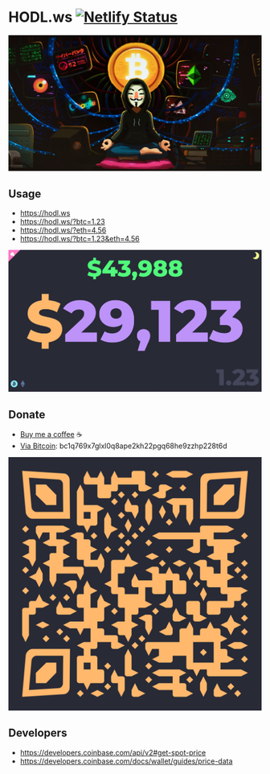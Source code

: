 # HODL.ws [![Netlify Status](https://api.netlify.com/api/v1/badges/743f81e5-00ae-42a5-a60e-95ca5c82e080/deploy-status)](https://app.netlify.com/sites/hodl-ws/deploys)

![HODL.WS](og.jpg?raw=true "HODL.WS")

## Usage
- https://hodl.ws
- https://hodl.ws/?btc=1.23
- https://hodl.ws/?eth=4.56
- https://hodl.ws/?btc=1.23&eth=4.56

![HODL.WS](screenshot.png?raw=true "HODL.WS")

## Donate 
- [Buy me a coffee](https://www.buymeacoffee.com/vanja) ☕
- [Via Bitcoin](https://blockchair.com/bitcoin/address/bc1q769x7glxl0q8ape2kh22pgq68he9zzhp228t6d): bc1q769x7glxl0q8ape2kh22pgq68he9zzhp228t6d

![DONATE BTC](donate-btc.png?raw=true "DONATE BTC")

## Developers
- https://developers.coinbase.com/api/v2#get-spot-price
- https://developers.coinbase.com/docs/wallet/guides/price-data